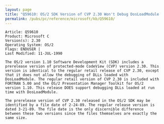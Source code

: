 ```yaml
---
layout: page
title: "Q59610: OS/2 SDK Version of CVP 2.30 Won't Debug DosLoadModule DLLs"
permalink: /pubs/pc/reference/microsoft/kb/Q59610/
---
```


	Article: Q59610
	Product: Microsoft C
	Version(s): 2.30
	Operating System: OS/2
	Flags: ENDUSER |
	Last Modified: 11-JUL-1990
	
	The OS/2 version 1.10 Software Development Kit (SDK) includes a
	prerelease version of protected-mode CodeView (CVP) version 2.30. This
	version is identical to the regular retail release of CVP 2.30, except
	that it does not allow the debugging of DLLs loaded with
	DosLoadModule. The regular retail version of CVP 2.30 is included with
	FORTRAN 5.00 and the OS/2 Presentation Manager Toolkit for OS/2
	version 1.10. This release DOES support debugging DLLs loaded at run
	time with DosLoadModule.
	
	The prerelease version of CVP 2.30 released in the OS/2 SDK may be
	identified by a file date of 2-24-89. The regular release version is
	dated 3-21-89. The file date is the only discernible difference
	between these two versions since the files themselves are exactly the
	same size.
